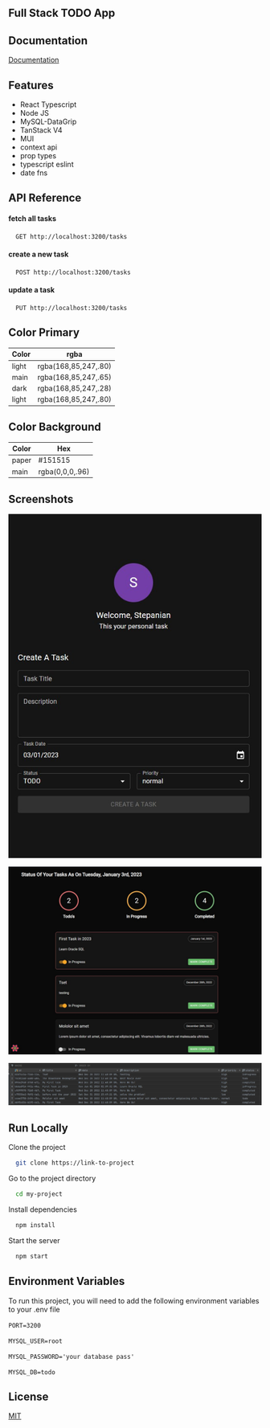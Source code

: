 ## Full Stack TODO App

## Documentation

[Documentation](https://www.typescriptlang.org/)

## Features

- React Typescript
- Node JS
- MySQL-DataGrip
- TanStack V4
- MUI
- context api
- prop types
- typescript eslint
- date fns

## API Reference

#### fetch all tasks

```http
  GET http://localhost:3200/tasks
```

#### create a new task

```http
  POST http://localhost:3200/tasks
```

#### update a task

```http
  PUT http://localhost:3200/tasks
```

## Color Primary

| Color | rgba                 |
| ----- | -------------------- |
| light | rgba(168,85,247,.80) |
| main  | rgba(168,85,247,.65) |
| dark  | rgba(168,85,247,.28) |
| light | rgba(168,85,247,.80) |

## Color Background

| Color | Hex             |
| ----- | --------------- |
| paper | #151515         |
| main  | rgba(0,0,0,.96) |

## Screenshots

![App Screenshot](./public/screen/pic-1.jpg)

![App Screenshot](./public/screen/pic-2.jpg)

![App Screenshot](./public/screen/pic-3.jpg)

## Run Locally

Clone the project

```bash
  git clone https://link-to-project
```

Go to the project directory

```bash
  cd my-project
```

Install dependencies

```bash
  npm install
```

Start the server

```bash
  npm start
```

## Environment Variables

To run this project, you will need to add the following environment variables to your .env file

`PORT=3200`

`MYSQL_USER=root`

`MYSQL_PASSWORD='your database pass'`

`MYSQL_DB=todo`

## License

[MIT](https://choosealicense.com/licenses/mit/)
